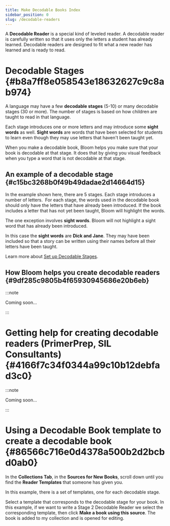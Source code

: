 ```yaml
---
title: Make Decodable Books Index
sidebar_position: 0
slug: /decodable-readers
---
```




A **Decodable Reader** is a special kind of leveled reader. A decodable reader is carefully written so that it uses only the letters a student has already learned. Decodable readers are designed to fit what a new reader has learned and is ready to read.


# Decodable Stages {#b8a7ff8e058543e18632627c9c8ab974}


A language may have a few **decodable stages** (5-10) or many decodable stages (30 or more). The number of stages is based on how children are taught to read in that language.


Each stage introduces one or more letters and may introduce some **sight words** as well. **Sight words** are words that have been selected for students to learn even though they may use letters that haven't been taught yet.


When you make a decodable book, Bloom helps you make sure that your book is decodable at that stage. It does that by giving you visual feedback when you type a word that is not decodable at that stage. 


## An example of a decodable stage {#c15bc3268b0f49b49dadae2d14664d15}


In the example shown here, there are 5 stages. Each stage introduces a number of letters.  For each stage, the words used in the decodable book should only have the letters that have already been introduced. If the book includes a letter that has not yet been taught, Bloom will highlight the words.


The one exception involves **sight words**. Bloom will not highlight a sight word that has already been introduced.


In this case the **sight words** are **Dick and Jane**. They may have been included so that a story can be written using their names before all their letters have been taught.


Learn more about [Set up Decodable Stages](/1031ff1a-e79c-4f9b-bb03-1fe57d79ba0c).


## How Bloom helps you create decodable readers {#9df285c9805b4f65930945686e20b6eb}


:::note

Coming soon…

:::




# Getting help for creating decodable readers (PrimerPrep, SIL Consultants) {#4166f7c34f0344a99c10b12debfad3c0}


:::note

Coming soon…

:::




# Using a Decodable Book template to create a decodable book {#86566c716e0d4378a500b2d2bcbd0ab0}


In the **Collections Tab**, in the **Sources for New Books**, scroll down until you find the **Reader Templates** that someone has given you.


In this example, there is a set of templates, one for each decodable stage.


Select a template that corresponds to the decodable stage for your book. In this example, if we want to write a Stage 2 Decodable Reader we select the corresponding template, then click **Make a book using this source**. The book is added to my collection and is opened for editing.


